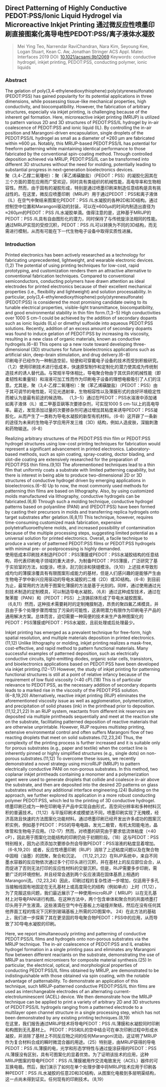 ## Direct Patterning of Highly Conductive PEDOT:PSS/Ionic Liquid Hydrogel via Microreactive Inkjet Printing 通过微反应性喷墨印刷直接图案化高导电性PEDOT:PSS/离子液体水凝胶

> Mei Ying Teo, Narrendar RaviChandran, Nara Kim, Seyoung Kee, Logan Stuart, Kean C. Aw, Jonathan Stringer
> ACS Appl. Mater. Interfaces 2019
> DOI: [10.1021/acsami.9b12069](https://doi.org/10.1021/acsami.9b12069)
> Keywords: conductive hydrogel, inkjet printing, PEDOT:PSS, conducting polymer, ionic liquids

### Abstract
The gelation of poly(3,4-ethylenedioxythiophene):poly(styrenesulfonate) (PEDOT:PSS) has gained popularity for its potential applications in three dimensions, while possessing tissue-like mechanical properties, high conductivity, and biocompatibility. However, the fabrication of arbitrary structures, especially via inkjet printing, is challenging because of the inherent gel formation. Here, microreactive inkjet printing (MRIJP) is utilized to pattern various 2D and 3D structures of PEDOT:PSS/IL hydrogel by in-air coalescence of PEDOT:PSS and ionic liquid (IL). By controlling the in-air position and Marangoni-driven encapsulation, single droplets of the PEDOT:PSS/IL hydrogel as small as a diameter of ≈260 μm are fabricated within ≈600 μs. Notably, this MRIJP-based PEDOT:PSS/IL has potential for freeform patterning while maintaining identical performance to those fabricated by the conventional spin-coating method. Through controlled deposition achieved via MRIJP, PEDOT:PSS/IL can be transformed into different 3D structures without the need for molding, potentially leading to substantial progress in next-generation bioelectronics devices.  
聚（3,4-乙撑二氧噻吩）：聚（苯乙烯磺酸盐）（PEDOT：PSS）的凝胶化因其在三个方面的潜在应用而广受欢迎，同时具有类组织的机械性能，高电导率和生物相容性。然而，由于固有的凝胶形成，特别是通过喷墨印刷来制造任意结构是具有挑战性的。在这里，微反应喷墨印刷（MRIJP）用于通过PEDOT：PSS和离子液体（IL）在空气中聚结来图案化PEDOT：PSS /IL水凝胶的各种2D和3D结构。通过控制空中位置和Marangoni驱动的封装，可以在≈600μs的时间内制造出直径为≈260μm的PEDOT：PSS /IL水凝胶单滴。值得注意的是，这种基于MRIJP的PEDOT：PSS /IL具有自由图形化的潜力，同时保持了与传统旋涂法相同的性能。通过MRIJP实现的受控沉积，PEDOT：PSS /IL可以转换为不同的3D结构，而无需进行模制，从而有可能在下一代生物电子设备中取得实质性进展。

### Introduction
Printed electronics has been actively researched as a technology for fabricating unprecedented, lightweight, and wearable electronic devices.(1,2) The potential of using printing techniques for low-cost, rapid prototyping, and customization renders them an attractive alternative to conventional fabrication techniques. Compared to conventional semiconductors, conducting polymers have drawn attention as ideal electrodes for printed electronics because of their excellent mechanical properties (i.e., flexibility and lightweight) and solution processability. In particular, poly(3,4-ethylenedioxythiophene):poly(styrenesulfonate) (PEDOT:PSS) is considered the most promising candidate owing to its tunable electrical properties, visible-light transmittance, biocompatibility, and good environmental stability in thin film form.(1,3−5) High conductivities over 1000 S cm–1 could be achieved by the addition of secondary dopants such as ionic liquids (ILs) or dimethyl sulfoxide into aqueous PEDOT:PSS solutions. Recently, addition of an excess amount of secondary dopants was found to induce gelation of PEDOT:PSS by increasing its viscosity, resulting in a new class of organic materials, known as conductive hydrogels.(6−8) This opens up a new route toward developing three-dimensional (3D) structures for future bioelectronics applications such as artificial skin, deep-brain stimulation, and drug delivery.(6−8)  
印刷电子已经作为一种制造空前，轻便和可穿戴电子设备的技术而受到积极研究。（1,2）使用印刷技术进行低成本，快速原型制作和定制化的潜力使其成为传统制造技术的诱人替代品。与常规半导体相比，导电聚合物由于其优异的机械性能（即柔韧性和重量轻）和溶液可加工性而作为印刷电子设备的理想电极吸引了人们的注意。尤其是，聚（3,4-乙撑二氧噻吩）：聚（苯乙烯磺酸盐）（PEDOT：PSS）由于其可调节的电性能，可见光透射率，生物相容性以及薄膜形式的良好环境稳定性而被认为是最有前途的候选物。 （1,3−5）通过在PEDOT：PSS水溶液中添加诸如离子液体（IL）或二甲基亚砜等次要掺杂剂，可实现1000 S cm-1以上的高电导率。最近，发现添加过量的次要掺杂剂可通过增加其粘度来诱导PEDOT：PSS凝胶化，从而产生了一类称为导电水凝胶的新型有机材料。（6-8）这开辟了一条新的途径为未来的生物电子学应用开发三维（3D）结构，例如人造皮肤，深脑刺激和药物输送。（6-8）

Realizing arbitrary structures of the PEDOT:PSS thin film or PEDOT:PSS hydrogel structures using low-cost printing techniques for fabrication would represent a significant advancement in printed electronics. Laboratory-based methods, such as spin coating, spray-coating, doctor blading, and slot-die coating are extensively researched for the preparation of PEDOT:PSS thin films.(9,10) The aforementioned techniques lead to a thin film that uniformly coats a substrate with limited patterning capability, but there is interest in being able to produce two-dimensional 2D or 3D structures of conductive hydrogel driven by emerging applications in bioelectronics.(6−8) Up to now, the most commonly used methods for patterning thin films are based on lithography. Also, by using customized molds manufactured via lithography, conductive hydrogels can be fabricated.(6,8) Through such a molding technique, conductive hydrogel patterns based on polyaniline (PANI) and (PEDOT:PSS) have been formed by casting their precursors in molds and transferring replica hydrogels onto target substrates after gelation.(6,8,11) This technique, however, requires time-consuming customized mask fabrication, expensive polytetrafluoroethylene molds, and increased possibility of contamination because of the multiple processing steps, suggesting limited potential as a universal solution for printed electronics. Overall, a facile technique to produce a variety of patterned PEDOT:PSS films or PEDOT:PSS hydrogels with minimal pre- or postprocessing is highly demanded.  
使用低成本印刷技术制造PEDOT：PSS薄膜或PEDOT：PSS水凝胶结构的任意结构，将代表印刷电子领域的重大进步。为制备PEDOT：PSS薄膜，广泛研究了基于实验室的方法，如旋涂，喷涂，刮刀刮涂和狭缝模涂。（9,10）上述技术导致形成均匀的薄膜涂覆具有有限图案形成能力的基材，但是人们感兴趣的是能够产生由生物电子学中新兴应用驱动的导电水凝胶的二维（2D）或3D结构。（6-8）到目前为止，最常用的方法用于图案化薄膜的方法是基于光刻的。同样，通过使用通过光刻技术制造的定制模具，可以制造导电水凝胶。（6,8）通过这种成型技术，通过在聚苯胺（PANI）和（PEDOT：PSS）上浇铸前体形成了导电水凝胶图案。 （6,8,11）然而，这种技术需要耗时的定制掩膜制造，昂贵的聚四氟乙烯模具，并且由于多个处理步骤而增加了污染的可能性，这表明潜力有限作为印刷电子产品的通用解决方案。总体而言，迫切需要一种简便的技术来生产各种图案化的PEDOT：PSS薄膜或PEDOT：PSS水凝胶，且前处理或后处理最少。

Inkjet printing has emerged as a prevalent technique for free-form, high spatial resolution, and multiple materials deposition in printed electronics.(11,12) Unlike lithography or molding, inkjet printing realizes a mask-free, cost-effective, and rapid method to pattern functional materials. Many successful examples of patterned deposition, such as electrically conductive circuits, light-emitting diodes, organic solar cells, transistors, and bioelectronics applications based on PEDOT:PSS have been developed via inkjet printing.(12−17) However, the study of inkjet printing for patterning functional structures is still at a point of relative infancy because of the requirement of low fluid viscosity (<40 cP).(18) This is of particular relevance to PEDOT:PSS, as the necessary addition of secondary dopants leads to a marked rise in the viscosity of the PEDOT:PSS solution.(6−8,19,20) Alternatively, reactive inkjet printing (RIJP) eliminates the aforementioned viscosity issue as well as agglomeration, polymerization, and precipitation of solid phases (ink) in the printhead prior to deposition.(11,12,21,22) In an RIJP system, reactants from different ink reservoirs are deposited via multiple printheads sequentially and meet at the reaction site on the substrate, facilitating patterned deposition of reactive materials that are otherwise unprintable. However, RIJP requires multistep printing, extensive environmental control and often suffers Marangoni flow of two reacting droplets that meet on solid substrates.(12,23,24) Thus, the complexity of the printing process is further increased and it is suitable only for porous substrates (e.g., paper and textile) when the contact line is inherently pinned or highly simplified structures (e.g., single dots) on non-porous substrates.(11,12) To overcome these issues, we recently demonstrated a novel strategy using microRIJP (MRIJP) to pattern electrically conductive PANI on non-porous substrates. In this method, two coplanar inkjet printheads containing a monomer and a polymerization agent were used to generate droplets that collide and coalesce in-air above the substrate, and then are deposited into the desired 2D patterns on glass substrates without any additional interface engineering.(24) Building on the approach, we further explored its application in a more robust conducting polymer PEDOT:PSS, which led to the printing of 3D conductive hydrogel.  
喷墨印刷已成为一种在印刷电子产品中实现自由形式，高空间分辨率和多种材料沉积的普遍技术。（11,12）与平版印刷术或模塑法不同，喷墨印刷实现了无掩模，经济高效且快速的方法图案化功能材料。通过喷墨印刷已经开发出许多成功的图案沉积实例，例如基于PEDOT：PSS的导电电路，发光二极管，有机太阳能电池，晶体管和生物电子应用。（12-17）然而，对喷墨的研究由于要求低流体粘度（<40 cP），因此用于图案化功能结构的印刷仍处于初期阶段。（18）这与PEDOT：PSS特别相关，因为必须添加次要掺杂剂会导致PEDOT：PSS溶液的粘度显着增加。（6-8,19,20）或者，反应性喷墨印刷（RIJP）消除了上述粘度问题以及在聚合物中固相（油墨）的团聚，聚合和沉淀。 （11,12,21,22）在RIJP系统中，来自不同墨水容器的反应物依次通过多个打印头进行沉积，并在基材上的反应部位会合，从而促进了否则无法打印的反应性材料的交替沉积。但是，RIJP需要多步印刷，需要广泛的环境控制，并且经常会遇到两个反应液滴在固体基质上相遇的Marangoni流。（12,23,24）因此，印刷过程的复杂性进一步增加，仅适用于多孔当接触线固有地固定在无孔基材上或高度简化的结构（例如单点）上时（11,12），为了克服这些问题，我们最近展示了一种使用microRIJP（ MRIJP）以在无孔基材上对导电PANI进行构图。在这种方法中，两个包含单体和聚合剂的共面喷墨打印头用于产生液滴，这些液滴在空气中在基板上方碰撞并聚结，然后在没有任何其他界面工程的情况下沉积到玻璃基板上所需的2D图案中。 24）在此方法的基础上，我们进一步探索了其在更坚固的导电聚合物PEDOT：PSS中的应用，从而导致了3D导电水凝胶的印刷。

Here, we report simultaneously printing and patterning of conductive PEDOT:PSS/IL films and hydrogels onto non-porous substrates via the MRIJP technique. The in-air coalescence of PEDOT:PSS and IL enables hydrogel formation in a single printing pass and eliminates any Marangoni flow between different reactants on the substrate, demonstrating the use of MRIJP as transient micromixers for composite material synthesis.(25) In particular, the electrical, optical, and morphological properties of conducting PEDOT:PSS/IL films obtained by MRIJP, are demonstrated to be indistinguishable with those obtained via spin coating, with the notable advantage of patternability. To demonstrate an application of this technique, such MRIJP-patterned conductive PEDOT:PSS/IL thin films are used as interchangeable electrodes of an alternating current-electroluminescent (ACEL) device. We then demonstrate how the MRIJP technique can be applied to print a variety of arbitrary 2D and 3D structures of PEDOT:PSS/IL hydrogels ranging from a patterned electrode to a multilayer open channel structure in a single processing step, which has not been demonstrated by any existing printing techniques.(8,19)  
在这里，我们报告通过MRIJP技术将导电PEDOT：PSS /IL薄膜和水凝胶同时印刷和构图到无孔基材上。 PEDOT：PSS和IL的空中结合可在单次印刷过程中形成水凝胶，并消除了基材上不同反应物之间的任何Marangoni流动，这证明了MRIJP作为复合材料合成的瞬时微混合器的用途。（25）特别是，由MRIJP获得的导电PEDOT：PSS /IL薄膜的电，光学和形态学特性与通过旋涂获得的PEDOT：PSS /IL薄膜没有区别，具有可图案化的显着优势。为了证明该技术的应用，这种MRIJP图案的导电PEDOT：PSS /IL薄膜被用作交流电致发光（ACEL）器件的可互换电极。然后，我们演示了如何在单个处理步骤中将MRIJP技术应用于印刷各种PEDOT：PSS /IL水凝胶的任意2D和3D结构，从图案化电极到多层明渠结构，这一点尚未得到证实。任何现有的印刷技术。（8,19）